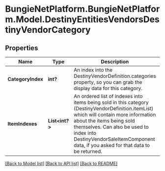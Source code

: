 # BungieNetPlatform.BungieNetPlatform.Model.DestinyEntitiesVendorsDestinyVendorCategory
## Properties

Name | Type | Description | Notes
------------ | ------------- | ------------- | -------------
**CategoryIndex** | **int?** | An index into the DestinyVendorDefinition.categories property, so you can grab the display data for this category. | [optional] 
**ItemIndexes** | **List&lt;int?&gt;** | An ordered list of indexes into items being sold in this category (DestinyVendorDefinition.itemList) which will contain more information about the items being sold themselves. Can also be used to index into DestinyVendorSaleItemComponent data, if you asked for that data to be returned. | [optional] 

[[Back to Model list]](../README.md#documentation-for-models) [[Back to API list]](../README.md#documentation-for-api-endpoints) [[Back to README]](../README.md)

